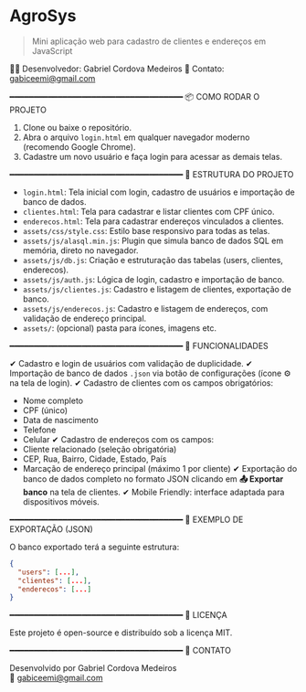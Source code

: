 # AgroSys  
> Mini aplicação web para cadastro de clientes e endereços em JavaScript

👨‍💻 Desenvolvedor: Gabriel Cordova Medeiros
📧 Contato: gabiceemi@gmail.com

━━━━━━━━━━━━━━━━━━━━━━━━━━━━━━━━━━━━
📦 COMO RODAR O PROJETO

1. Clone ou baixe o repositório.
2. Abra o arquivo `login.html` em qualquer navegador moderno (recomendo Google Chrome).
3. Cadastre um novo usuário e faça login para acessar as demais telas.

━━━━━━━━━━━━━━━━━━━━━━━━━━━━━━━━━━━━
📁 ESTRUTURA DO PROJETO

- `login.html`: Tela inicial com login, cadastro de usuários e importação de banco de dados.
- `clientes.html`: Tela para cadastrar e listar clientes com CPF único.
- `enderecos.html`: Tela para cadastrar endereços vinculados a clientes.
- `assets/css/style.css`: Estilo base responsivo para todas as telas.
- `assets/js/alasql.min.js`: Plugin que simula banco de dados SQL em memória, direto no navegador.
- `assets/js/db.js`: Criação e estruturação das tabelas (users, clientes, enderecos).
- `assets/js/auth.js`: Lógica de login, cadastro e importação de banco.
- `assets/js/clientes.js`: Cadastro e listagem de clientes, exportação de banco.
- `assets/js/enderecos.js`: Cadastro e listagem de endereços, com validação de endereço principal.
- `assets/`: (opcional) pasta para ícones, imagens etc.

━━━━━━━━━━━━━━━━━━━━━━━━━━━━━━━━━━━━
🧠 FUNCIONALIDADES

✔ Cadastro e login de usuários com validação de duplicidade.
✔ Importação de banco de dados `.json` via botão de configurações (ícone ⚙️ na tela de login).
✔ Cadastro de clientes com os campos obrigatórios:
   - Nome completo
   - CPF (único)
   - Data de nascimento
   - Telefone
   - Celular
✔ Cadastro de endereços com os campos:
   - Cliente relacionado (seleção obrigatória)
   - CEP, Rua, Bairro, Cidade, Estado, País
   - Marcação de endereço principal (máximo 1 por cliente)
✔ Exportação do banco de dados completo no formato JSON clicando em **📤 Exportar banco** na tela de clientes.
✔ Mobile Friendly: interface adaptada para dispositivos móveis.

━━━━━━━━━━━━━━━━━━━━━━━━━━━━━━━━━━━━
📁 EXEMPLO DE EXPORTAÇÃO (JSON)

O banco exportado terá a seguinte estrutura:

```json
{
  "users": [...],
  "clientes": [...],
  "enderecos": [...]
}
````

━━━━━━━━━━━━━━━━━━━━━━━━━━━━━━━━━━━━
📄 LICENÇA

Este projeto é open-source e distribuído sob a licença MIT.

━━━━━━━━━━━━━━━━━━━━━━━━━━━━━━━━━━━━
💬 CONTATO

Desenvolvido por Gabriel Cordova Medeiros  
📧 gabiceemi@gmail.com
